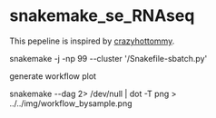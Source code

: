 # snakemake_se_RNAseq

This pepeline is inspired by [crazyhottommy](https://github.com/crazyhottommy/pyflow-RNAseq).

snakemake -j -np  99 --cluster '/Snakefile-sbatch.py'

generate workflow plot

snakemake --dag 2> /dev/null | dot -T png > ../../img/workflow_bysample.png
